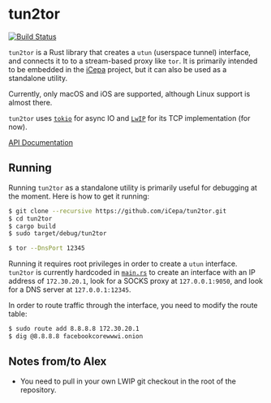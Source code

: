 # tun2tor

[![Build Status](https://travis-ci.org/iCepa/tun2tor.svg?branch=master)](https://travis-ci.org/iCepa/tun2tor)

`tun2tor` is a Rust library that creates a `utun` (userspace tunnel) interface, and connects it to to a stream-based proxy like `tor`. It is primarily intended to be embedded in the [iCepa](https://github.com/iCepa/iCepa) project, but it can also be used as a standalone utility.

Currently, only macOS and iOS are supported, although Linux support is almost there.

`tun2tor` uses [`tokio`](https://github.com/tokio-rs/tokio) for async IO and [`LwIP`](http://savannah.nongnu.org/projects/lwip/) for its TCP implementation (for now).

[API Documentation](https://conradev.github.io/tun2tor)

## Running

Running `tun2tor` as a standalone utility is primarily useful for debugging at the moment. Here is how to get it running:

```bash
$ git clone --recursive https://github.com/iCepa/tun2tor.git
$ cd tun2tor
$ cargo build
$ sudo target/debug/tun2tor
```

```bash
$ tor --DnsPort 12345
```

Running it requires root privileges in order to create a `utun` interface. `tun2tor` is currently hardcoded in [`main.rs`](https://github.com/iCepa/tun2tor/blob/master/src/main.rs) to create an interface with an IP address of `172.30.20.1`, look for a SOCKS proxy at `127.0.0.1:9050`, and look for a DNS server at `127.0.0.1:12345`.

In order to route traffic through the interface, you need to modify the route table:

```bash
$ sudo route add 8.8.8.8 172.30.20.1
$ dig @8.8.8.8 facebookcorewwwi.onion
```

## Notes from/to Alex

- You need to pull in your own LWIP git checkout in the root of the repository.
